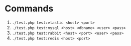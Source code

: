 Commands
========
1. `./test.php test:elastic <host> <port>`
2. `./test.php test:mysql <host> <dbname> <user> <pass>`
3. `./test.php test:rabbit <host> <port> <user> <pass>`
4. `./test.php test:redis <host> <port>`